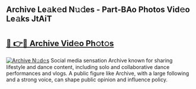 ## Archive Le𝚊k𝚎d N𝚞𝚍es - Part-BAo Photos Vid𝚎o Le𝚊ks JtAiT

# <h2><a href="http://fbbqkh3.evod.top/?m=Archive">🔗 👉🔴 Archive Vid𝚎o Ph𝚘t𝚘s</a></h2>

[![Archive N𝚞d𝚎s](https://i.imgur.com/8V9OHl7.gif)](http://fbbqkh3.evod.top/?m=Archive)
Social media sensation Archive known for sharing lifestyle and dance content, including solo and collaborative dance performances and vlogs. A public figure like Archive, with a large following and a strong voice, can shape public opinion and influence policy. 
